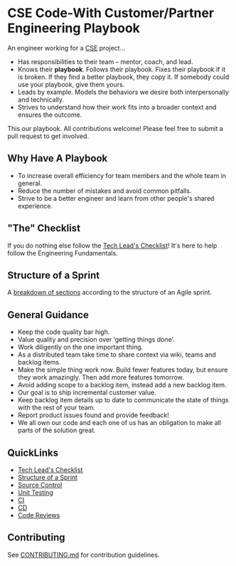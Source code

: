 # CSE Code-With Customer/Partner Engineering Playbook

An engineer working for a [CSE](./CSE.md) project...

* Has responsibilities to their team – mentor, coach, and lead.
* Knows their **playbook**. Follows their playbook. Fixes their playbook if it is broken. If they find a better playbook, they copy it. If somebody could use your playbook, give them yours.
* Leads by example. Models the behaviors we desire both interpersonally and technically.
* Strives to understand how their work fits into a broader context and ensures the outcome.

This our playbook. All contributions welcome! Please feel free to submit a pull request to get involved.

## Why Have A Playbook
* To increase overall efficiency for team members and the whole team in general.
* Reduce the number of mistakes and avoid common pitfalls.
* Strive to be a better engineer and learn from other people's shared experience.

## "The" Checklist
If you do nothing else follow the [Tech Lead's Checklist](team-agreements/readme.md)! It's here to help follow the Engineering Fundamentals. 

## Structure of a Sprint
A [breakdown of sections](SPRINT_STRUCTURE.md) according to the structure of an Agile sprint. 

## General Guidance

* Keep the code quality bar high. 
* Value quality and precision over ‘getting things done’.
* Work diligently on the one important thing.
* As a distributed team take time to share context via wiki, teams and backlog items.
* Make the simple thing work now. Build fewer features today, but ensure they work amazingly. Then add more features tomorrow.
* Avoid adding scope to a backlog item, instead add a new backlog item.
* Our goal is to ship incremental customer value.
* Keep backlog item details up to date to communicate the state of things with the rest of your team.
* Report product issues found and provide feedback!
* We all own our code and each one of us has an obligation to make all parts of the solution great.

## QuickLinks
* [Tech Lead's Checklist](team-agreements/readme.md)
* [Structure of a Sprint](SPRINT_STRUCTURE.md)
* [Source Control](source-control-repositories/readme.md)
* [Unit Testing](test-first-development/unit-testing/readme.md)
* [CI](continuous-integration/readme.md)
* [CD](continuous-deployment/readme.md)
* [Code Reviews](pull-requests/code-reviews/readme.md)

## Contributing
See [CONTRIBUTING.md](CONTRIBUTING.md) for contribution guidelines.
